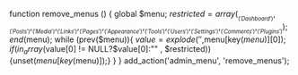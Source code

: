 function remove_menus () {
global $menu;
		$restricted = array(__('Dashboard'), __('Posts'), __('Media'), __('Links'), __('Pages'), __('Appearance'), __('Tools'), __('Users'), __('Settings'), __('Comments'), __('Plugins'));
		end ($menu);
		while (prev($menu)){
			$value = explode(' ',$menu[key($menu)][0]);
			if(in_array($value[0] != NULL?$value[0]:"" , $restricted)){unset($menu[key($menu)]);}
		}
}
add_action('admin_menu', 'remove_menus');